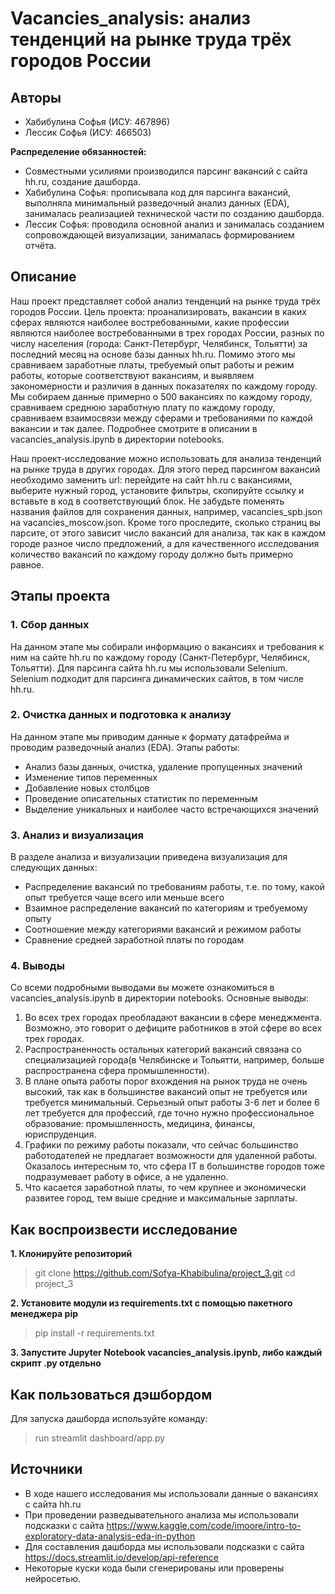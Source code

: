 # Vacancies_analysis: анализ тенденций на рынке труда трёх городов России

## Авторы
- Хабибулина Софья (ИСУ: 467896)
- Лессик Софья (ИСУ: 466503)

**Распределение обязанностей:**  
- Совместными усилиями производился парсинг вакансий с сайта hh.ru, создание дашборда.
- Хабибулина Софья: прописывала код для парсинга вакансий, выполняла минимальный разведочный анализ данных (EDA), занималась реализацией технической части по созданию дашборда.
- Лессик Софья: проводила основной анализ и занималась созданием сопровождающей визуализации, занималась формированием отчёта.

## Описание 
Наш проект представляет собой анализ тенденций на рынке труда трёх городов России. Цель проекта: проанализировать, вакансии в каких сферах являются наиболее востребованными, какие профессии являются наиболее востребованными в трех городах России, разных по числу населения (города: Санкт-Петербург, Челябинск, Тольятти) за последний месяц на основе базы данных hh.ru. Помимо этого мы сравниваем заработные платы, требуемый опыт работы и режим работы, которые соответствуют вакансиям, и выявляем закономерности и различия в данных показателях по каждому городу. Мы собираем данные примерно о 500 вакансиях по каждому городу, сравниваем среднюю заработную плату по каждому городу, сравниваем взаимосвязи между сферами и требованиями по каждой вакансии и так далее. Подробнее смотрите в описании в vacancies_analysis.ipynb в директории notebooks.

Наш проект-исследование можно использовать для анализа тенденций на рынке труда в других городах. Для этого перед парсингом вакансий необходимо заменить url: перейдите на сайт hh.ru с вакансиями, выберите нужный город, установите фильтры, скопируйте ссылку и вставьте в код в соответствующий блок. Не забудьте поменять названия файлов для сохранения данных, например, vacancies_spb.json на vacancies_moscow.json. Кроме того проследите, сколько страниц вы парсите, от этого зависит число вакансий для анализа, так как в каждом городе разное число предложений, а для качественного исследования количество вакансий по каждому городу должно быть примерно равное.

## Этапы проекта
### 1. Сбор данных
На данном этапе мы собирали информацию о вакансиях и требования к ним на сайте hh.ru по каждому городу (Санкт-Петербург, Челябинск, Тольятти). Для парсинга сайта hh.ru мы использовали Selenium. Selenium подходит для парсинга динамических сайтов, в том числе hh.ru.

### 2. Очистка данных и подготовка к анализу
На данном этапе мы приводим данные к формату датафрейма и проводим разведочный анализ (EDA). Этапы работы:
- Анализ базы данных, очистка, удаление пропущенных значений
- Изменение типов переменных
- Добавление новых столбцов
- Проведение описательных статистик по переменным
- Выделение уникальных и наиболее часто встречающихся значений

### 3. Анализ и визуализация
В разделе анализа и визуализации приведена визуализация для следующих данных:
- Распределение вакансий по требованиям работы, т.е. по тому, какой опыт требуется чаще всего или меньше всего
- Взаимное распределение вакансий по категориям и требуемому опыту
- Соотношение между категориями вакансий и режимом работы
- Сравнение средней заработной платы по городам
  
### 4. Выводы
Со всеми подробными выводами вы можете ознакомиться в vacancies_analysis.ipynb в директории notebooks.
Основные выводы:
1. Во всех трех городах преобладают вакансии в сфере менеджмента. Возможно, это говорит о дефиците работников в этой сфере во всех трех городах.
2. Распространенность остальных категорий вакансий связана со специализацией города(в Челябинске и Тольятти, например, больше распространена сфера промышленности). 
3. В плане опыта работы порог вхождения на рынок труда не очень высокий, так как в большинстве вакансий опыт не требуется или требуется минимальный. Серьезный опыт работы 3-6 лет и более 6 лет требуется для профессий, где точно нужно профессиональное образование: промышленность, медицина, финансы, юриспруденция.
4. Графики по режиму работы показали, что сейчас большинство работодателей не предлагает возможности для удаленной работы. Оказалось интересным то, что сфера IT в большинстве городов тоже подразумевает работу в офисе, а не удаленно.
5. Что касается заработной платы, то чем крупнее и экономически развитее город, тем выше средние и максимальные зарплаты.

## Как воспроизвести исследование
**1. Клонируйте репозиторий**
> git clone https://github.com/Sofya-Khabibulina/project_3.git cd project_3

**2. Установите модули из requirements.txt с помощью пакетного менеджера pip**
> pip install -r requirements.txt

**3. Запустите Jupyter Notebook vacancies_analysis.ipynb, либо каждый скрипт .py отдельно**

## Как пользоваться дэшбордом
Для запуска дашборда используйте команду:
> run streamlit dashboard/app.py

## Источники
- В ходе нашего исследования мы использовали данные о вакансиях с сайта hh.ru
- При проведении разведывательного анализа мы использовали подсказки с сайта https://www.kaggle.com/code/imoore/intro-to-exploratory-data-analysis-eda-in-python
- Для составления дашборда мы использовали подсказки с сайта https://docs.streamlit.io/develop/api-reference
- Некоторые куски кода были сгенерированы или проверены нейросетью. 
